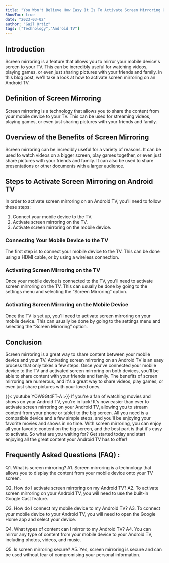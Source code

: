 ```yaml
---
title: "You Won't Believe How Easy It Is To Activate Screen Mirroring On Your Android TV!"
ShowToc: true 
date: "2023-03-02"
author: "Gail Ortiz" 
tags: ["Technology","Android TV"]
---
```

## Introduction
Screen mirroring is a feature that allows you to mirror your mobile device's screen to your TV. This can be incredibly useful for watching videos, playing games, or even just sharing pictures with your friends and family. In this blog post, we'll take a look at how to activate screen mirroring on an Android TV.

## Definition of Screen Mirroring
Screen mirroring is a technology that allows you to share the content from your mobile device to your TV. This can be used for streaming videos, playing games, or even just sharing pictures with your friends and family.

## Overview of the Benefits of Screen Mirroring
Screen mirroring can be incredibly useful for a variety of reasons. It can be used to watch videos on a bigger screen, play games together, or even just share pictures with your friends and family. It can also be used to share presentations or other documents with a larger audience.

## Steps to Activate Screen Mirroring on Android TV
In order to activate screen mirroring on an Android TV, you'll need to follow these steps:

1. Connect your mobile device to the TV.
2. Activate screen mirroring on the TV.
3. Activate screen mirroring on the mobile device.

### Connecting Your Mobile Device to the TV
The first step is to connect your mobile device to the TV. This can be done using a HDMI cable, or by using a wireless connection.

### Activating Screen Mirroring on the TV
Once your mobile device is connected to the TV, you'll need to activate screen mirroring on the TV. This can usually be done by going to the settings menu and selecting the “Screen Mirroring” option.

### Activating Screen Mirroring on the Mobile Device
Once the TV is set up, you'll need to activate screen mirroring on your mobile device. This can usually be done by going to the settings menu and selecting the “Screen Mirroring” option.

## Conclusion
Screen mirroring is a great way to share content between your mobile device and your TV. Activating screen mirroring on an Android TV is an easy process that only takes a few steps. Once you've connected your mobile device to the TV and activated screen mirroring on both devices, you'll be able to share content with your friends and family. The benefits of screen mirroring are numerous, and it's a great way to share videos, play games, or even just share pictures with your loved ones.

{{< youtube YOW9Gt4FT-A >}} 
If you're a fan of watching movies and shows on your Android TV, you're in luck! It's now easier than ever to activate screen mirroring on your Android TV, allowing you to stream content from your phone or tablet to the big screen. All you need is a compatible device and a few simple steps, and you'll be enjoying your favorite movies and shows in no time. With screen mirroring, you can enjoy all your favorite content on the big screen, and the best part is that it's easy to activate. So what are you waiting for? Get started today and start enjoying all the great content your Android TV has to offer!

## Frequently Asked Questions (FAQ) :
Q1. What is screen mirroring?
A1. Screen mirroring is a technology that allows you to display the content from your mobile device onto your TV screen.

Q2. How do I activate screen mirroring on my Android TV?
A2. To activate screen mirroring on your Android TV, you will need to use the built-in Google Cast feature.

Q3. How do I connect my mobile device to my Android TV?
A3. To connect your mobile device to your Android TV, you will need to open the Google Home app and select your device.

Q4. What types of content can I mirror to my Android TV?
A4. You can mirror any type of content from your mobile device to your Android TV, including photos, videos, and music.

Q5. Is screen mirroring secure?
A5. Yes, screen mirroring is secure and can be used without fear of compromising your personal information.


